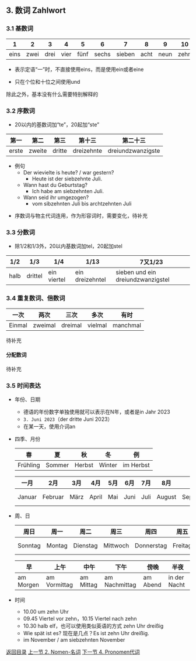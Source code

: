 ## 3. 数词 Zahlwort

### 3.1 基数词

| 1    | 2    | 3    | 4    | 5    | 6     | 7      | 8    | 9    | 10   | 11   | 12    |
| ---- | ---- | ---- | ---- | ---- | ----- | ------ | ---- | ---- | ---- | ---- | ----- |
| eins | zwei | drei | vier | fünf | sechs | sieben | acht | neun | zehn | elf  | zwölf |

* 表示定语“一”时，不直接使用eins，而是使用ein或者eine

* 只在个位和十位之间使用und

除此之外，基本没有什么需要特别解释的

### 3.2 序数词

* 20以内的基数词加“te”，20起加“ste”

| 第一  | 第二   | 第三   | 第十三     | 第二十三          |
| ----- | ------ | ------ | ---------- | ----------------- |
| erste | zweite | dritte | dreizehnte | dreiundzwanzigste |

- 例句
  - Der wievielte is heute? / war gestern?
    - Heute ist der siebzehnte Juli.
  - Wann hast du Geburtstag?
    - Ich habe am siebzehnten Juli.
  - Wann seid ihr umgezogen?
    - vom sibzehnten Juli bis archtzehnten Juli

* 序数词与物主代词连用，作为形容词时，需要变化，待补充

### 3.3 分数词

* 除1/2和1/3外，20以内基数词加tel，20起加stel

| 1/2  | 1/3     | 1/4         | 1/13            | 7又1/23                           |
| ---- | ------- | ----------- | --------------- | --------------------------------- |
| halb | drittel | ein viertel | ein dreizehntel | sieben und ein dreiundzwanzigstel |

### 3.4 重复数词、倍数词

| 一次   | 两次    | 三次    | 多次    | 有时     |
| ------ | ------- | ------- | ------- | -------- |
| Einmal | zweimal | dreimal | vielmal | manchmal |

待补充

#### 分配数词

待补充

### 3.5 时间表达

* 年份、日期

  * 德语的年份数字单独使用就可以表示在N年，或者是in Jahr 2023
  * `3. Juni 2023`（der dritte Juni 2023）
  * 在某一天，使用介词an

* 四季、月份

  | 春       | 夏     | 秋     | 冬     | 例        |
  | -------- | ------ | ------ | ------ | --------- |
  | Frühling | Sommer | Herbst | Winter | im Herbst |

  | 一月   | 2月     | 3月  | 4月   | 5月  | 6月  | 7月  | 8月    | 9月       | 10月    | 11月     | 12月     | 例      |
  | ------ | ------- | ---- | ----- | ---- | ---- | ---- | ------ | --------- | ------- | -------- | -------- | ------- |
  | Januar | Februar | März | April | Mai  | Juni | Juli | August | September | Oktober | November | Dezember | im  Mai |

* 周、日

  | 周日    | 周一   | 周二     | 周三     | 周四       | 周五    | 周六    | 例        |
  | ------- | ------ | -------- | -------- | ---------- | ------- | ------- | --------- |
  | Sonntag | Montag | Dienstag | Mittwoch | Donnerstag | Freitag | Samstag | am Montag |

  | 早        | 上午         | 中午      | 下午          | 傍晚     | 半夜         |
  | --------- | ------------ | --------- | ------------- | -------- | ------------ |
  | am Morgen | am Vormittag | am Mittag | am Nachmittag | am Abend | in der Nacht |

* 时间

  * 10.00 um zehn Uhr
  * 09.45 Viertel vor zehn，10.15 Viertel nach zehn
  * 10.30 halb elf，也可以使用类似英语的方式 zehn Uhr dreißig
  * Wie spät ist es? 现在是几点？Es ist zehn Uhr dreißig.
  * im November / am siebzehnten November



[返回目录](../README.md) [上一节 2. Nomen-名词](2-Nomen-名词.md) [下一节 4. Pronomen代词](4-Pronomen-代词.md)